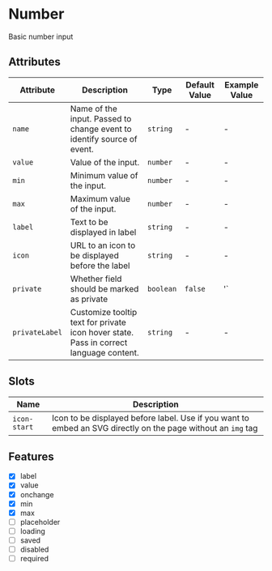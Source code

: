 # Number
Basic number input

## Attributes
| Attribute | Description | Type | Default Value | Example Value | 
| --------- | ----------- | ---- | ------------- | ------------- |
| `name` | Name of the input. Passed to change event to identify source of event. | `string` | - | - |
| `value` | Value of the input. | `number` | - | - |
| `min` | Minimum value of the input. | `number` | - | - |
| `max` | Maximum value of the input. | `number` | - | - |
| `label`   | Text to be displayed in label | `string` | - | - |
| `icon`    | URL to an icon to be displayed before the label | `string` | - | - |
| `private` | Whether field should be marked as private | `boolean` | `false` | '<dt-label private>` |
| `privateLabel` | Customize tooltip text for private icon hover state. Pass in correct language content. | `string` | - | - |

## Slots
| Name | Description |
| ---- | ----------- |
| `icon-start` | Icon to be displayed before label. Use if you want to embed an SVG directly on the page without an `img` tag |

## Features
- [x] label
- [x] value
- [x] onchange
- [x] min
- [x] max
- [ ] placeholder
- [ ] loading
- [ ] saved
- [ ] disabled
- [ ] required
